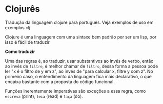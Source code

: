 Clojurês
========

Tradução da linguagem clojure para português. Veja exemplos de uso em exemplos.clj

Clojure é uma linguagem com uma sintaxe bem padrão por ser um lisp, por isso é fácil de traduzir.

**Como traduzir**

Uma das regras é, ao traduzir, usar substantivos ao invés de verbo, então ao invés de `filtre`, é melhor chamar de `filtro`, dessa forma a pessoa pode ler "x é o filtro de y em z", ao invés de "para calcular x, filtre y com z". No primeiro caso, o entendimento da linguagem fica mais declarativo, o que encaixa bastante com a proposta do código funcional.

Funções inerentemente imperativas são exceções a essa regra, como `escreva` (print), `leia` (read) e `faça` (do).
